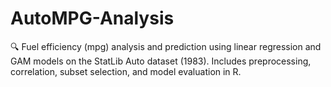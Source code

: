 # AutoMPG-Analysis
🔍 Fuel efficiency (mpg) analysis and prediction using linear regression and GAM models on the StatLib Auto dataset (1983). Includes preprocessing, correlation, subset selection, and model evaluation in R.
